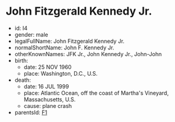 # John Fitzgerald Kennedy Jr.
- id: I4
- gender: male
- legalFullName: John Fitzgerald Kennedy Jr.
- normalShortName: John F. Kennedy Jr.
- otherKnownNames: JFK Jr., John Kennedy Jr., John-John
- birth:
  - date: 25 NOV 1960
  - place: Washington, D.C., U.S.
- death:
  - date: 16 JUL 1999
  - place: Atlantic Ocean, off the coast of Martha's Vineyard, Massachusetts, U.S.
  - cause: plane crash
- parentsId: [F1](../../families/F1)
